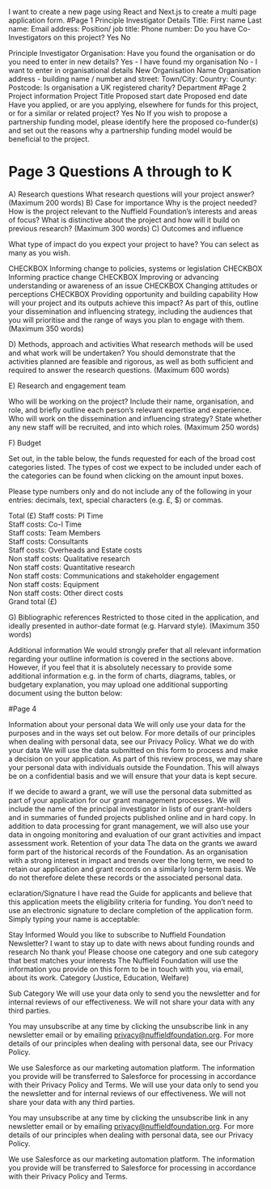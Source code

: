 I want to create a new page using React and Next.js to create a multi page application form. 
#Page 1
Principle Investigator Details
Title:
First name
Last name:
Email address:
Position/ job title:
Phone number:
Do you have Co-Investigators on this project? Yes No

Principle Investigator Organisation:
Have you found the organisation or do you need to enter in new details?
    Yes - I have found my organisation
    No - I want to enter in organisational details
        New Organisation Name
        Organisation address - building name / number and street:
        Town/City:
        Country:
        County:
        Postcode:
        Is organisation a UK registered charity?
Department
#Page 2
Project information
Project Title
Proposed start date
Proposed end date
Have you applied, or are you applying, elsewhere for funds for this project, or for a similar or related project? Yes No
If you wish to propose a partnership funding model, please identify here the proposed co-funder(s) and set out the reasons why a partnership funding model would be beneficial to the project.
# Page 3 Questions A through to K
A) Research questions
What research questions will your project answer?
(Maximum 200 words)
B) Case for importance 
Why is the project needed?
How is the project relevant to the Nuffield Foundation’s interests and areas of focus?
What is distinctive about the project and how will it build on previous research? 
(Maximum 300 words)
C) Outcomes and influence

What type of impact do you expect your project to have? You can select as many as you wish.

CHECKBOX Informing change to policies, systems or legislation
CHECKBOX Informing practice change
CHECKBOX Improving or advancing understanding or awareness of an issue
CHECKBOX Changing attitudes or perceptions
CHECKBOX Providing opportunity and building capability
How will your project and its outputs achieve this impact?
As part of this, outline your dissemination and influencing strategy, including the audiences that you will prioritise and the range of ways you plan to engage with them.    
(Maximum 350 words)

D) Methods, approach and activities
What research methods will be used and what work will be undertaken?
You should demonstrate that the activities planned are feasible and rigorous, as well as both sufficient and required to answer the research questions.
(Maximum 600 words)

E) Research and engagement team

Who will be working on the project? Include their name, organisation, and role, and briefly outline each person’s relevant expertise and experience. 
Who will work on the dissemination and influencing strategy?
State whether any new staff will be recruited, and into which roles.
(Maximum 250 words) 

F) Budget

Set out, in the table below, the funds requested for each of the broad cost categories listed. The types of cost we expect to be included under each of the categories can be found when clicking on the amount input boxes.


Please type numbers only and do not include any of the following in your entries: decimals, text, special characters (e.g. £, $) or commas.

Total (£)
Staff costs: PI Time 	
Staff costs: Co-I Time 	
Staff costs: Team Members 	
Staff costs: Consultants 	
Staff costs: Overheads and Estate costs 	
Non staff costs: Qualitative research 	
Non staff costs: Quantitative research 	
Non staff costs: Communications and stakeholder engagement 	
Non staff costs: Equipment 	
Non staff costs: Other direct costs 	
Grand total (£) 	

G) Bibliographic references
Restricted to those cited in the application, and ideally presented in author-date format (e.g. Harvard style).
(Maximum 350 words)


Additional information
We would strongly prefer that all relevant information regarding your outline information is covered in the sections above.
However, if you feel that it is absolutely necessary to provide some additional information e.g. in the form of charts, diagrams, tables, or budgetary explanation, you may upload one additional supporting document using the button below:

#Page 4

Information about your personal data
We will only use your data for the purposes and in the ways set out below. For more details of our principles when dealing with personal data, see our Privacy Policy.
What we do with your data
We will use the data submitted on this form to process and make a decision on your application. As part of this review process, we may share your personal data with individuals outside the Foundation. This will always be on a confidential basis and we will ensure that your data is kept secure.

If we decide to award a grant, we will use the personal data submitted as part of your application for our grant management processes. We will include the name of the principal investigator in lists of our grant-holders and in summaries of funded projects published online and in hard copy. In addition to data processing for grant management, we will also use your data in ongoing monitoring and evaluation of our grant activities and impact assessment work.
Retention of your data
The data on the grants we award form part of the historical records of the Foundation. As an organisation with a strong interest in impact and trends over the long term, we need to retain our application and grant records on a similarly long-term basis. We do not therefore delete these records or the associated personal data.

eclaration/Signature
I have read the Guide for applicants and believe that this application meets the eligibility criteria for funding. You don’t need to use an electronic signature to declare completion of the application form.                    Simply typing your name is acceptable:

Stay Informed
Would you like to subscribe to Nuffield Foundation Newsletter?
    I want to stay up to date with news about funding rounds and research
    No thank you!
Please choose one category and one sub category that best matches your interests 
The Nuffield Foundation will use the information you provide on this form to be in touch with you, via email, about its work. 
Category (Justice, Education, Welfare)

Sub Category 
We will use your data only to send you the newsletter and for internal reviews of our effectiveness. We will not share your data with any third parties.

You may unsubscribe at any time by clicking the unsubscribe link in any newsletter email or by emailing privacy@nuffieldfoundation.org. For more details of our principles when dealing with personal data, see our Privacy Policy. 

We use Salesforce as our marketing automation platform. The information you provide will be transferred to Salesforce for processing in accordance with their Privacy Policy and Terms.
We will use your data only to send you the newsletter and for internal reviews of our effectiveness. We will not share your data with any third parties.

You may unsubscribe at any time by clicking the unsubscribe link in any newsletter email or by emailing privacy@nuffieldfoundation.org. For more details of our principles when dealing with personal data, see our Privacy Policy. 

We use Salesforce as our marketing automation platform. The information you provide will be transferred to Salesforce for processing in accordance with their Privacy Policy and Terms.